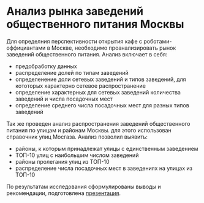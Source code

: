 # Анализ рынка заведений общественного питания Москвы

Для определния перспективности открытия кафе с роботами-оффициантами в Москве, необходимо проанализировать рынок заведений общественного питания. Анализ включает в себя:

- предобработку данных
- распределение долей по типам заведений
- определенение доли сетевых заведений и типов заведений, для кототорых характерно сетевое распространение
- определение характерных для сетевых заведений количества заведений и числа посадочных мест
- определение среднего числа посадочных мест для разных типов заведений

Так же проведен анализ распространения заведений общественного питания по улицам и районам Москвы. для этого использован справочник улиц Мосгаза. Анализ позволил выявить:

- районы, к которым принадлежат улицы с единственным заведением
- ТОП-10 улиц с наибольшим числом заведений
- районы пролегания улиц из ТОП-10
- распределение числа посадочных мест в заведениях на улицах из ТОП-10

По результатам исследования сформулированы выводы и рекомендации, подготовлена [презентация](https://github.com/K-Vorobeva/yandex-praktikum-projects/blob/main/09-market-analysis-of-catering-establishments/presentation.pdf).
